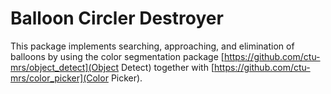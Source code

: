 # Balloon Circler Destroyer

This package implements searching, approaching, and elimination of balloons by using the color segmentation package [https://github.com/ctu-mrs/object_detect](Object Detect) together with  [https://github.com/ctu-mrs/color_picker](Color Picker).




